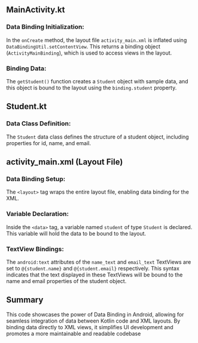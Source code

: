 ## MainActivity.kt

### Data Binding Initialization:

In the `onCreate` method, the layout file `activity_main.xml` is inflated using `DataBindingUtil.setContentView`. This returns a binding object (`ActivityMainBinding`), which is used to access views in the layout.

### Binding Data:

The `getStudent()` function creates a `Student` object with sample data, and this object is bound to the layout using the `binding.student` property.

## Student.kt

### Data Class Definition:

The `Student` data class defines the structure of a student object, including properties for id, name, and email.

## activity_main.xml (Layout File)

### Data Binding Setup:

The `<layout>` tag wraps the entire layout file, enabling data binding for the XML.

### Variable Declaration:

Inside the `<data>` tag, a variable named `student` of type `Student` is declared. This variable will hold the data to be bound to the layout.

### TextView Bindings:

The `android:text` attributes of the `name_text` and `email_text` TextViews are set to `@{student.name}` and `@{student.email}` respectively. This syntax indicates that the text displayed in these TextViews will be bound to the name and email properties of the student object.

## Summary

This code showcases the power of Data Binding in Android, allowing for seamless integration of data between Kotlin code and XML layouts. By binding data directly to XML views, it simplifies UI development and promotes a more maintainable and readable codebase
